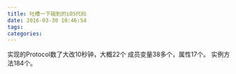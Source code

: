 ```yaml
---
title: 吐槽一下碰到的iOS代码
date: 2016-03-30 10:46:54
tags:
categories:
---
```


实现的Protocol数了大改10秒钟，大概22个
成员变量38多个，属性17个。
实例方法184个。
